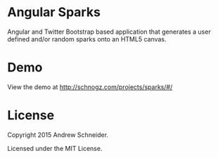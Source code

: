 Angular Sparks
==============

Angular and Twitter Bootstrap based application that generates a user defined and/or random sparks onto an HTML5 canvas.  


Demo
======

View the demo at http://schnogz.com/projects/sparks/#/


License
========

Copyright 2015 Andrew Schneider.

Licensed under the MIT License.
